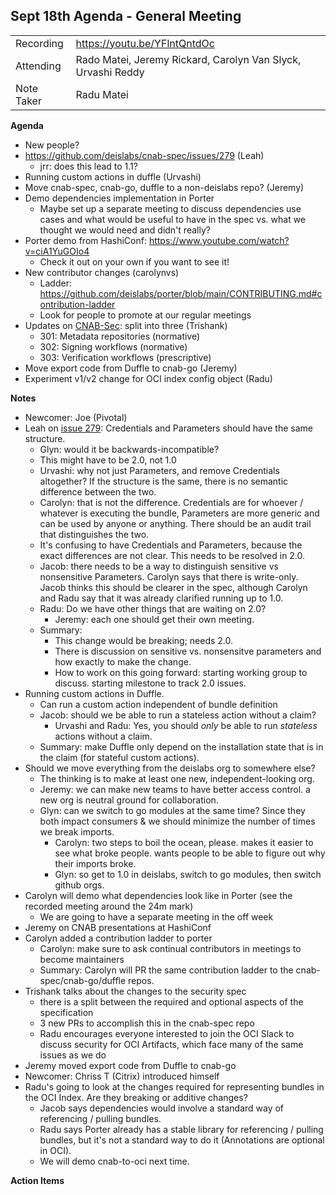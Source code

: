 ## **Sept 18th Agenda - General Meeting**

|  |  | 
| -------- | -------- |
| Recording  | https://youtu.be/YFlntQntdOc |
| Attending  | Rado Matei, Jeremy Rickard, Carolyn Van Slyck, Urvashi Reddy  |
| Note Taker | Radu Matei  |

**Agenda**
* New people?
* https://github.com/deislabs/cnab-spec/issues/279 (Leah)
    * jrr: does this lead to 1.1?
* Running custom actions in duffle (Urvashi)
* Move cnab-spec, cnab-go, duffle to a non-deislabs repo? (Jeremy)
* Demo dependencies implementation in Porter
    * Maybe set up a separate meeting to discuss dependencies use cases and what would be useful to have in the spec vs. what we thought we would need and didn't really?
* Porter demo from HashiConf: https://www.youtube.com/watch?v=ciA1YuGOIo4
    * Check it out on your own if you want to see it!
* New contributor changes (carolynvs)
  * Ladder: https://github.com/deislabs/porter/blob/main/CONTRIBUTING.md#contribution-ladder
  * Look for people to promote at our regular meetings
* Updates on [CNAB-Sec](https://github.com/deislabs/cnab-spec/pull/253): split into three (Trishank)
  * 301: Metadata repositories (normative)
  * 302: Signing workflows (normative)
  * 303: Verification workflows (prescriptive)
* Move export code from Duffle to cnab-go (Jeremy)
* Experiment v1/v2 change for OCI index config object (Radu)

**Notes**

* Newcomer: Joe (Pivotal)
* Leah on [issue 279](https://github.com/deislabs/cnab-spec/issues/279): Credentials and Parameters should have the same structure.
  * Glyn: would it be backwards-incompatible?
  * This might have to be 2.0, not 1.0
  * Urvashi: why not just Parameters, and remove Credentials altogether? If the structure is the same, there is no semantic difference between the two.
  * Carolyn: that is not the difference. Credentials are for whoever / whatever is executing the bundle, Parameters are more generic and can be used by anyone or anything. There should be an audit trail that distinguishes the two.
  * It's confusing to have Credentials and Parameters, because the exact differences are not clear. This needs to be resolved in 2.0.
  * Jacob: there needs to be a way to distinguish sensitive vs nonsensitive Parameters. Carolyn says that there is write-only. Jacob thinks this should be clearer in the spec, although Carolyn and Radu say that it was already clarified running up to 1.0.
  * Radu: Do we have other things that are waiting on 2.0?
      * Jeremy: each one should get their own meeting.
  * Summary:
      * This change would be breaking; needs 2.0.
      * There is discussion on sensitive vs. nonsensitve parameters and how exactly to make the change.
      * How to work on this going forward: starting working group to discuss. starting milestone to track 2.0 issues.
* Running custom actions in Duffle.
  * Can run a custom action independent of bundle definition
  * Jacob: should we be able to run a stateless action without a claim?
      * Urvashi and Radu: Yes, you should *only* be able to run *stateless* actions without a claim.
  * Summary: make Duffle only depend on the installation state that is in the claim (for stateful custom actions).
* Should we move everything from the deislabs org to somewhere else?
  * The thinking is to make at least one new, independent-looking org. 
  * Jeremy: we can make new teams to have better access control. a new org is neutral ground for collaboration.
  * Glyn: can we switch to go modules at the same time? Since they both impact consumers & we should minimize the number of times we break imports.
      * Carolyn: two steps to boil the ocean, please. makes it easier to see what broke people. wants people to be able to figure out why their imports broke.
      * Glyn: so get to 1.0 in deislabs, switch to go modules, then switch github orgs.
* Carolyn will demo what dependencies look like in Porter (see the recorded meeting around the 24m mark)
  * We are going to have a separate meeting in the off week 
* Jeremy on CNAB presentations at HashiConf
* Carolyn added a contribution ladder to porter
  * Carolyn: make sure to ask continual contributors in meetings to become maintainers
  * Summary: Carolyn will PR the same contribution ladder to the cnab-spec/cnab-go/duffle repos.
* Trishank talks about the changes to the security spec
    * there is a split between the required and optional aspects of the specification
    * 3 new PRs to accomplish this in the cnab-spec repo
    * Radu encourages everyone interested to join the OCI Slack to discuss security for OCI Artifacts, which face many of the same issues as we do
* Jeremy moved export code from Duffle to cnab-go 
* Newcomer: Chriss T (Citrix) introduced himself
* Radu's going to look at the changes required for representing bundles in the OCI Index. Are they breaking or additive changes?
  * Jacob says dependencies would involve a standard way of referencing / pulling bundles.
  * Radu says Porter already has a stable library for referencing / pulling bundles, but it's not a standard way to do it (Annotations are optional in OCI).
  * We will demo cnab-to-oci next time.

**Action Items**